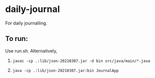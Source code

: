 # daily-journal
For daily journalling.

## To run:

Use run.sh. Alternatively,

1. `javac -cp .:lib/json-20210307.jar -d bin src/java/main/*.java`

2. `java -cp .:lib/json-20210307.jar:bin JournalApp`